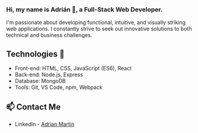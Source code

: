 ### Hi, my name is Adrián 👋, a Full-Stack Web Developer.

I'm passionate about developing functional, intuitive, and visually striking web applications. I constantly strive to seek out innovative solutions to both technical and business challenges.

## Technologies 🚀

- Front-end: HTML, CSS, JavaScript (ES6), React
- Back-end: Node.js, Express
- Database: MongoDB
- Tools: Git, VS Code, npm, Webpack

## 📫 Contact Me
- LinkedIn - [Adrian Martin](https://www.linkedin.com/in/admartinbarcelo/)
<!--
**admartinbarcelo/admartinbarcelo** is a ✨ _special_ ✨ repository because its `README.md` (this file) appears on your GitHub profile.

Here are some ideas to get you started:

- 🔭 I’m currently working on ...
- 🌱 I’m currently learning ...
- 👯 I’m looking to collaborate on ...
- 🤔 I’m looking for help with ...
- 💬 Ask me about ...
- 📫 How to reach me: ...
- 😄 Pronouns: ...
- ⚡ Fun fact: ...
-->
